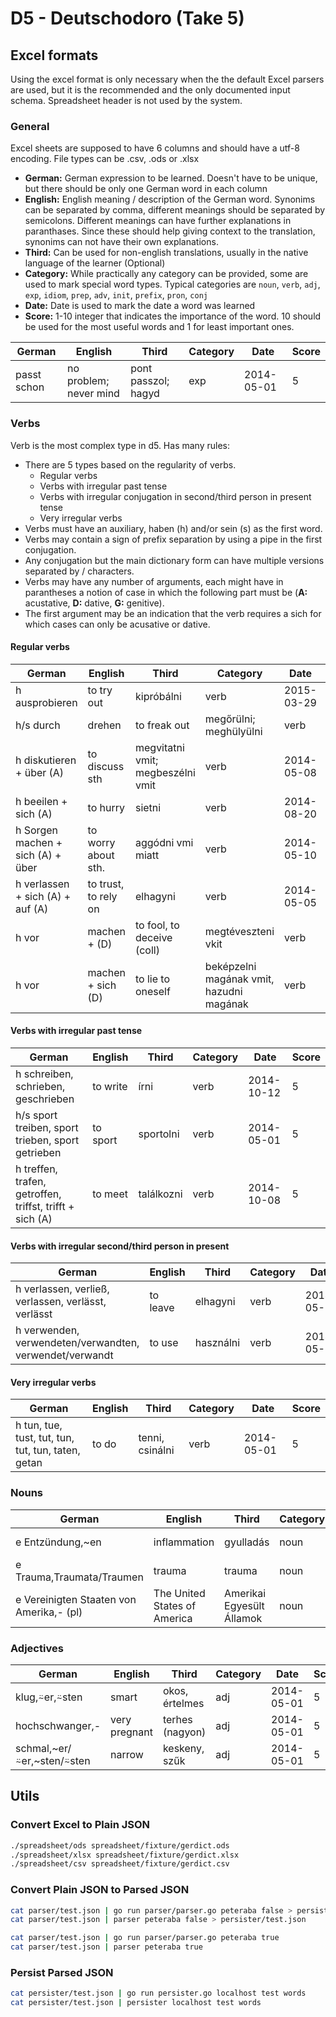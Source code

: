 D5 - Deutschodoro (Take 5)
==========================

Excel formats
-------------

Using the excel format is only necessary when the the default Excel parsers are used, but it is the recommended and the only documented input schema. Spreadsheet header is not used by the system.

### General

Excel sheets are supposed to have 6 columns and should have a utf-8 encoding. File types can be .csv, .ods or .xlsx

 - **German:** German expression to be learned. Doesn't have to be unique, but there should be only one German word in each column
 - **English:** English meaning / description of the German word. Synonims can be separated by comma, different meanings should be separated by semicolons. Different meanings can have further explanations in paranthases. Since these should help giving context to the translation, synonims can not have their own explanations.
 - **Third:** Can be used for non-english translations, usually in the native language of the learner (Optional)
 - **Category:** While practically any category can be provided, some are used to mark special word types. Typical categories are `noun`, `verb`, `adj`, `exp`, `idiom`, `prep`, `adv`, `init`, `prefix`, `pron`, `conj`
 - **Date:** Date is used to mark the date a word was learned
 - **Score:** 1-10 integer that indicates the importance of the word. 10 should be used for the most useful words and 1 for least important ones.


| German      | English                | Third               | Category | Date       | Score  |
|-------------|------------------------|---------------------|----------|------------|--------|
| passt schon | no problem; never mind | pont passzol; hagyd | exp      | 2014-05-01 | 5      |

### Verbs

Verb is the most complex type in d5. Has many rules:

 * There are 5 types based on the regularity of verbs.
    * Regular verbs
    * Verbs with irregular past tense
    * Verbs with irregular conjugation in second/third person in present tense
    * Very irregular verbs
 * Verbs must have an auxiliary, haben (h) and/or sein (s) as the first word.
 * Verbs may contain a sign of prefix separation by using a pipe in the first conjugation.
 * Any conjugation but the main dictionary form can have multiple versions separated by / characters.
 * Verbs may have any number of arguments, each might have in parantheses a notion of case in which the following part must be (**A:** acustative, **D:** dative, **G:** genitive).
 * The first argument may be an indication that the verb requires a sich for which cases can only be acusative or dative.

#### Regular verbs

| German                            | English                    | Third                                    | Category | Date       | Score  |
|-----------------------------------|----------------------------|------------------------------------------|----------|------------|--------|
| h ausprobieren                    | to try out                 | kipróbálni                               | verb     | 2015-03-29 | 5      |
| h/s durch|drehen                  | to freak out               | megőrülni; meghülyülni                   | verb     | 2014-06-04 | 5      |
| h diskutieren + über (A)          | to discuss sth             | megvitatni vmit; megbeszélni vmit        | verb     | 2014-05-08 | 5      |
| h beeilen + sich (A)              | to hurry                   | sietni                                   | verb     | 2014-08-20 | 5      |
| h Sorgen machen + sich (A) + über | to worry about sth.        | aggódni vmi miatt                        | verb     | 2014-05-10 | 5      |
| h verlassen + sich (A) + auf (A)  | to trust, to rely on       | elhagyni                                 | verb     | 2014-05-05 | 5      |
| h vor|machen + (D)                | to fool, to deceive (coll) | megtéveszteni vkit                       | verb     | 2014-08-31 | 5      |
| h vor|machen + sich (D)           | to lie to oneself          | beképzelni magának vmit, hazudni magának | verb     | 2014-08-31 | 5      |

#### Verbs with irregular past tense

| German                                                   | English  | Third      | Category | Date       | Score  |
|----------------------------------------------------------|----------|------------|----------|------------|--------|
| h schreiben, schrieben, geschrieben                      | to write | írni       | verb     | 2014-10-12 | 5      |
| h/s sport treiben, sport trieben, sport getrieben        | to sport | sportolni  | verb     | 2014-05-01 | 5      |
| h treffen, trafen, getroffen, triffst, trifft + sich (A) | to meet  | találkozni | verb     | 2014-10-08 | 5      |

#### Verbs with irregular second/third person in present

| German                                                  | English  | Third     | Category | Date       | Score  |
|---------------------------------------------------------|----------|-----------|----------|------------|--------|
| h verlassen, verließ, verlassen, verlässt, verlässt     | to leave | elhagyni  | verb     | 2014-05-05 | 5      |
| h verwenden, verwendeten/verwandten, verwendet/verwandt | to use   | használni | verb     | 2014-05-01 | 5      |

#### Very irregular verbs

| German                                             | English | Third           | Category | Date       | Score  |
|----------------------------------------------------|---------|-----------------|----------|------------|--------|
| h tun, tue, tust, tut, tun, tut, tun, taten, getan | to do   | tenni, csinálni | verb     | 2014-05-01 | 5      |


### Nouns

| German                                   | English                      | Third                     | Category   | Date       | Score  |
|------------------------------------------|------------------------------|---------------------------|------------|------------|--------|
| e Entzündung,~en                         | inflammation                 | gyulladás                 | noun       | 2015-03-04 | 5      |
| e Trauma,Traumata/Traumen                | trauma                       | trauma                    | noun       | 2015-04-18 | 5      |
| e Vereinigten Staaten von Amerika,- (pl) | The United States of America | Amerikai Egyesült Államok | noun       | 2014-10-16 | 5      |


### Adjectives

| German                     | English       | Third           | Category | Date       | Score  |
|----------------------------|---------------|-----------------|----------|------------|--------|
| klug,⍨er,⍨sten             | smart         | okos, értelmes  | adj      | 2014-05-01 | 5      |
| hochschwanger,-            | very pregnant | terhes (nagyon) | adj      | 2014-05-01 | 5      |
| schmal,~er/⍨er,~sten/⍨sten | narrow        | keskeny, szűk   | adj      | 2014-05-01 | 5      |



Utils
-----

### Convert Excel to Plain JSON

```bash
./spreadsheet/ods spreadsheet/fixture/gerdict.ods
./spreadsheet/xlsx spreadsheet/fixture/gerdict.xlsx
./spreadsheet/csv spreadsheet/fixture/gerdict.csv
```

### Convert Plain JSON to Parsed JSON

```bash
cat parser/test.json | go run parser/parser.go peteraba false > persister/test.json
cat parser/test.json | parser peteraba false > persister/test.json
```

```bash
cat parser/test.json | go run parser/parser.go peteraba true
cat parser/test.json | parser peteraba true
```

### Persist Parsed JSON

```bash
cat persister/test.json | go run persister.go localhost test words
cat persister/test.json | persister localhost test words
```

